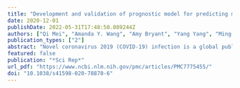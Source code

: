 ```yaml
---
title: "Development and validation of prognostic model for predicting mortality of COVID-19 patients in Wuhan, China"
date: 2020-12-01
publishDate: 2022-05-31T17:48:50.089244Z
authors: ["Qi Mei", "Amanda Y. Wang", "Amy Bryant", "Yang Yang", "Ming Li", "Fei Wang", "Jia Wei Zhao", "Ke Ma", "Liang Wu", "Huawen Chen", "Jinlong Luo", "Shangming Du", "Kathrin Halfter", "Yong Li", "Christian Kurts", "Guangyuan Hu", "Xianglin Yuan", "Jian Li"]
publication_types: ["2"]
abstract: "Novel coronavirus 2019 (COVID-19) infection is a global public health issue, that has now affected more than 200 countries worldwide and caused a second wave of pandemic. Severe adult respiratory syndrome-CoV-2 (SARS-CoV-2) pneumonia is associated with a high risk of mortality. However, prognostic factors predicting poor clinical outcomes of individual patients with SARS-CoV-2 pneumonia remain under intensive investigation. We conducted a retrospective, multicenter study of patients with SARS-CoV-2 who were admitted to four hospitals in Wuhan, China from December 2019 to February 2020. Mortality at the end of the follow up period was the primary outcome. Factors predicting mortality were also assessed and a prognostic model was developed, calibrated and validated. The study included 492 patients with SARS-CoV-2 who were divided into three cohorts: the training cohort (n = 237), the validation cohort 1 (n = 120), and the validation cohort 2 (n = 135). Multivariate analysis showed that five clinical parameters were predictive of mortality at the end of follow up period, including advanced age [odds ratio (OR), 1.1/years increase (p textless 0.001)], increased neutrophil-to-lymphocyte ratio [(NLR) OR, 1.14/increase (p textless 0.001)], elevated body temperature on admission [OR, 1.53/°C increase (p = 0.005)], increased aspartate transaminase [OR, 2.47 (p = 0.019)], and decreased total protein [OR, 1.69 (p = 0.018)]. Furthermore, the prognostic model drawn from the training cohort was validated with validation cohorts 1 and 2 with comparable area under curves (AUC) at 0.912, 0.928, and 0.883, respectively. While individual survival probabilities were assessed, the model yielded a Harrell’s C index of 0.758 for the training cohort, 0.762 for the validation cohort 1, and 0.711 for the validation cohort 2, which were comparable among each other. A validated prognostic model was developed to assist in determining the clinical prognosis for SARS-CoV-2 pneumonia. Using this established model, individual patients categorized in the high risk group were associated with an increased risk of mortality, whereas patients predicted to be in the low risk group had a higher probability of survival."
featured: false
publication: "*Sci Rep*"
url_pdf: "https://www.ncbi.nlm.nih.gov/pmc/articles/PMC7775455/"
doi: "10.1038/s41598-020-78870-6"
---
```


